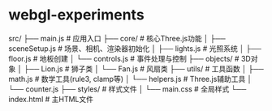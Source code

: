 # webgl-experiments
src/
├── main.js              # 应用入口
├── core/                # 核心Three.js功能
│   ├── sceneSetup.js    # 场景、相机、渲染器初始化
│   ├── lights.js        # 光照系统
│   ├── floor.js         # 地板创建
│   └── controls.js      # 事件处理与控制
├── objects/             # 3D对象
│   ├── Lion.js          # 狮子类
│   └── Fan.js           # 风扇类
├── utils/               # 工具函数
│   ├── math.js          # 数学工具(rule3, clamp等)
│   └── helpers.js       # Three.js辅助工具
│   └── counter.js
├── styles/              # 样式文件
│   └── main.css         # 全局样式
└── index.html           # 主HTML文件